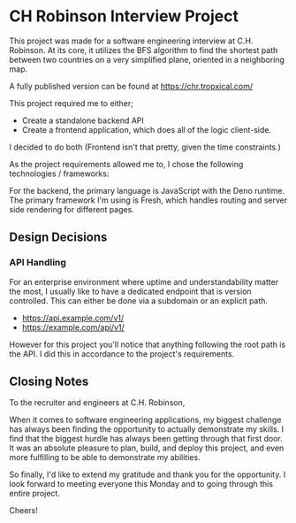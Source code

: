 # CH Robinson Interview Project

This project was made for a software engineering interview at C.H. Robinson. At its core, it utilizes the BFS algorithm to find the shortest path between two countries on a very simplified plane, oriented in a neighboring map.

A fully published version can be found at https://chr.tropxical.com/

This project required me to either;

- Create a standalone backend API
- Create a frontend application, which does all of the logic client-side.

I decided to do both (Frontend isn't that pretty, given the time constraints.)

As the project requirements allowed me to, I chose the following technologies / frameworks:

For the backend, the primary language is JavaScript with the Deno runtime. The primary framework I'm using is Fresh, which handles routing and server side rendering for different pages.


## Design Decisions

### API Handling
For an enterprise environment where uptime and understandability matter the most, I usually like to have a dedicated endpoint that is version controlled. This can either be done via a subdomain or an explicit path.

- https://api.example.com/v1/
- https://example.com/api/v1/

However for this project you'll notice that anything following the root path is the API. I did this in accordance to the project's requirements.


## Closing Notes
To the recruiter and engineers at C.H. Robinson,

When it comes to software engineering applications, my biggest challenge has always been finding the opportunity to actually demonstrate my skills. I find that the biggest hurdle has always been getting through that first door. It was an absolute pleasure to plan, build, and deploy this project, and even more fulfilling to be able to demonstrate my abilities.

So finally, I'd like to extend my gratitude and thank you for the opportunity. I look forward to meeting everyone this Monday and to going through this entire project.

Cheers!